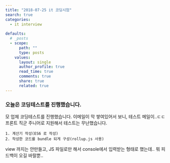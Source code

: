 ```yaml
---
title: "2018-07-25 it 코딩시험"
search: true
categories: 
  - it interview
  
defaults:
  # _posts
  - scope:
      path: ""
      type: posts
    values:
      layout: single
      author_profile: true
      read_time: true
      comments: true
      share: true
      related: true
---
```



### 오늘은 코딩테스트를 진행했습니다.

모 업체 코딩테스트를 진행했습니다. 이메일이 막 쌓여있어서 보니, 테스트 메일이..ㄷㄷ 프론트 직군 주니어로 지원해서 테스트는 무난했습니다.

```
1. 계산기 작성(ES6 로 작성)
2. 작성한 코드를 bundle 되게 구성(rollup.js 사용)
```

view 까지는 안만들고, JS 파일로만 해서 console에서 입력받는 형태로 했는데.. 뭐 피드백이 오길 바랄뿐..
